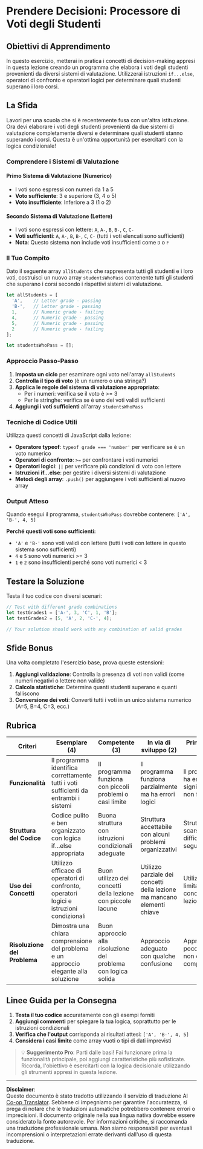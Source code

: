 <!--
CO_OP_TRANSLATOR_METADATA:
{
  "original_hash": "ffe366b2d1f037b99fbadbe1dc81083d",
  "translation_date": "2025-10-22T23:21:05+00:00",
  "source_file": "2-js-basics/3-making-decisions/assignment.md",
  "language_code": "it"
}
-->
# Prendere Decisioni: Processore di Voti degli Studenti

## Obiettivi di Apprendimento

In questo esercizio, metterai in pratica i concetti di decision-making appresi in questa lezione creando un programma che elabora i voti degli studenti provenienti da diversi sistemi di valutazione. Utilizzerai istruzioni `if...else`, operatori di confronto e operatori logici per determinare quali studenti superano i loro corsi.

## La Sfida

Lavori per una scuola che si è recentemente fusa con un'altra istituzione. Ora devi elaborare i voti degli studenti provenienti da due sistemi di valutazione completamente diversi e determinare quali studenti stanno superando i corsi. Questa è un'ottima opportunità per esercitarti con la logica condizionale!

### Comprendere i Sistemi di Valutazione

#### Primo Sistema di Valutazione (Numerico)
- I voti sono espressi con numeri da 1 a 5
- **Voto sufficiente**: 3 e superiore (3, 4 o 5)
- **Voto insufficiente**: Inferiore a 3 (1 o 2)

#### Secondo Sistema di Valutazione (Lettere)
- I voti sono espressi con lettere: `A`, `A-`, `B`, `B-`, `C`, `C-`
- **Voti sufficienti**: `A`, `A-`, `B`, `B-`, `C`, `C-` (tutti i voti elencati sono sufficienti)
- **Nota**: Questo sistema non include voti insufficienti come `D` o `F`

### Il Tuo Compito

Dato il seguente array `allStudents` che rappresenta tutti gli studenti e i loro voti, costruisci un nuovo array `studentsWhoPass` contenente tutti gli studenti che superano i corsi secondo i rispettivi sistemi di valutazione.

```javascript
let allStudents = [
  'A',    // Letter grade - passing
  'B-',   // Letter grade - passing  
  1,      // Numeric grade - failing
  4,      // Numeric grade - passing
  5,      // Numeric grade - passing
  2       // Numeric grade - failing
];

let studentsWhoPass = [];
```

### Approccio Passo-Passo

1. **Imposta un ciclo** per esaminare ogni voto nell'array `allStudents`
2. **Controlla il tipo di voto** (è un numero o una stringa?)
3. **Applica le regole del sistema di valutazione appropriato**:
   - Per i numeri: verifica se il voto è >= 3
   - Per le stringhe: verifica se è uno dei voti validi sufficienti
4. **Aggiungi i voti sufficienti** all'array `studentsWhoPass`

### Tecniche di Codice Utili

Utilizza questi concetti di JavaScript dalla lezione:

- **Operatore typeof**: `typeof grade === 'number'` per verificare se è un voto numerico
- **Operatori di confronto**: `>=` per confrontare i voti numerici
- **Operatori logici**: `||` per verificare più condizioni di voto con lettere
- **Istruzioni if...else**: per gestire i diversi sistemi di valutazione
- **Metodi degli array**: `.push()` per aggiungere i voti sufficienti al nuovo array

### Output Atteso

Quando esegui il programma, `studentsWhoPass` dovrebbe contenere: `['A', 'B-', 4, 5]`

**Perché questi voti sono sufficienti:**
- `'A'` e `'B-'` sono voti validi con lettere (tutti i voti con lettere in questo sistema sono sufficienti)
- `4` e `5` sono voti numerici >= 3
- `1` e `2` sono insufficienti perché sono voti numerici < 3

## Testare la Soluzione

Testa il tuo codice con diversi scenari:

```javascript
// Test with different grade combinations
let testGrades1 = ['A-', 3, 'C', 1, 'B'];
let testGrades2 = [5, 'A', 2, 'C-', 4];

// Your solution should work with any combination of valid grades
```

## Sfide Bonus

Una volta completato l'esercizio base, prova queste estensioni:

1. **Aggiungi validazione**: Controlla la presenza di voti non validi (come numeri negativi o lettere non valide)
2. **Calcola statistiche**: Determina quanti studenti superano e quanti falliscono
3. **Conversione dei voti**: Converti tutti i voti in un unico sistema numerico (A=5, B=4, C=3, ecc.)

## Rubrica

| Criteri | Esemplare (4) | Competente (3) | In via di sviluppo (2) | Principiante (1) |
|---------|---------------|----------------|-------------------------|------------------|
| **Funzionalità** | Il programma identifica correttamente tutti i voti sufficienti da entrambi i sistemi | Il programma funziona con piccoli problemi o casi limite | Il programma funziona parzialmente ma ha errori logici | Il programma ha errori significativi o non funziona |
| **Struttura del Codice** | Codice pulito e ben organizzato con logica if...else appropriata | Buona struttura con istruzioni condizionali adeguate | Struttura accettabile con alcuni problemi organizzativi | Struttura scarsa, logica difficile da seguire |
| **Uso dei Concetti** | Utilizzo efficace di operatori di confronto, operatori logici e istruzioni condizionali | Buon utilizzo dei concetti della lezione con piccole lacune | Utilizzo parziale dei concetti della lezione ma mancano elementi chiave | Utilizzo limitato dei concetti della lezione |
| **Risoluzione del Problema** | Dimostra una chiara comprensione del problema e un approccio elegante alla soluzione | Buon approccio alla risoluzione del problema con logica solida | Approccio adeguato con qualche confusione | Approccio poco chiaro, non dimostra comprensione |

## Linee Guida per la Consegna

1. **Testa il tuo codice** accuratamente con gli esempi forniti
2. **Aggiungi commenti** per spiegare la tua logica, soprattutto per le istruzioni condizionali
3. **Verifica che l'output** corrisponda ai risultati attesi: `['A', 'B-', 4, 5]`
4. **Considera i casi limite** come array vuoti o tipi di dati imprevisti

> 💡 **Suggerimento Pro**: Parti dalle basi! Fai funzionare prima la funzionalità principale, poi aggiungi caratteristiche più sofisticate. Ricorda, l'obiettivo è esercitarti con la logica decisionale utilizzando gli strumenti appresi in questa lezione.

---

**Disclaimer**:  
Questo documento è stato tradotto utilizzando il servizio di traduzione AI [Co-op Translator](https://github.com/Azure/co-op-translator). Sebbene ci impegniamo per garantire l'accuratezza, si prega di notare che le traduzioni automatiche potrebbero contenere errori o imprecisioni. Il documento originale nella sua lingua nativa dovrebbe essere considerato la fonte autorevole. Per informazioni critiche, si raccomanda una traduzione professionale umana. Non siamo responsabili per eventuali incomprensioni o interpretazioni errate derivanti dall'uso di questa traduzione.